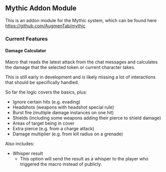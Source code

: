 ## Mythic Addon Module

This is an addon module for the Mythic system, which can be found here https://github.com/AugmenTab/mythic

### Current Features

#### Damage Calculator

Macro that reads the latest attack from the chat messages and calculates the damage that the selected token or current character takes.

This is still early in development and is likely missing a lot of interactions that should be specifically handled.

So far the logic covers the basics, plus:
- Ignore certain hits (e.g. evading)
- Headshots (weapons with headshot special rule)
- Burst fire (multiple damage instances on one hit)
- Shields (including some weapons adding their pierce to shield damage)
- Areas of target being in cover
- Extra pierce (e.g. from a charge attack)
- Damage multiplier (e.g. from kill radius on a grenade)

Also includes:
- Whisper result
  - This option will send the result as a whisper to the player who triggered the macro instead of publicly.
